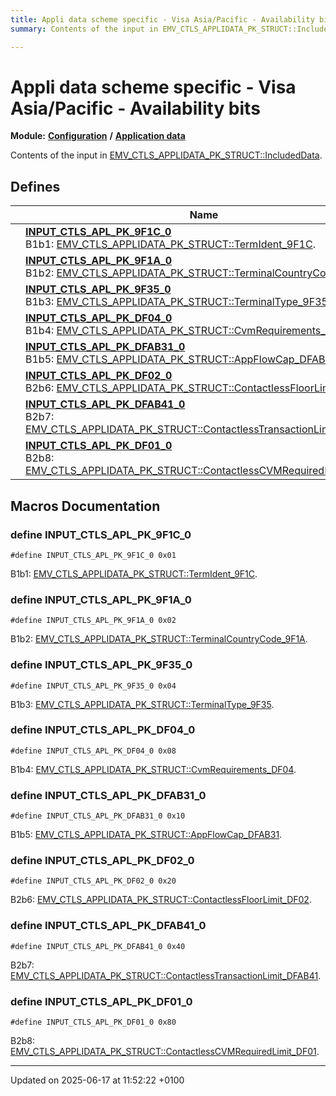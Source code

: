 ```yaml
---
title: Appli data scheme specific - Visa Asia/Pacific - Availability bits
summary: Contents of the input in EMV_CTLS_APPLIDATA_PK_STRUCT::IncludedData. 

---
```


# Appli data scheme specific - Visa Asia/Pacific - Availability bits

**Module:** **[Configuration](group___a_d_k___c_o_n_f_i_g_u_r_a_t_i_o_n.md)** **/** **[Application data](group___d_e_f___c_o_n_f___a_p_p_l_i.md)**

Contents of the input in [EMV_CTLS_APPLIDATA_PK_STRUCT::IncludedData](struct_e_m_v___c_t_l_s___a_p_p_l_i_d_a_t_a___p_k___s_t_r_u_c_t.md#variable-includeddata). 

## Defines

|                | Name           |
| -------------- | -------------- |
|  | **[INPUT_CTLS_APL_PK_9F1C_0](group___d_e_f___i_n_p_u_t___a_p_p_l_i___p_k.md#define-input-ctls-apl-pk-9f1c-0)** <br>B1b1: [EMV_CTLS_APPLIDATA_PK_STRUCT::TermIdent_9F1C](struct_e_m_v___c_t_l_s___a_p_p_l_i_d_a_t_a___p_k___s_t_r_u_c_t.md#variable-termident-9f1c).  |
|  | **[INPUT_CTLS_APL_PK_9F1A_0](group___d_e_f___i_n_p_u_t___a_p_p_l_i___p_k.md#define-input-ctls-apl-pk-9f1a-0)** <br>B1b2: [EMV_CTLS_APPLIDATA_PK_STRUCT::TerminalCountryCode_9F1A](struct_e_m_v___c_t_l_s___a_p_p_l_i_d_a_t_a___p_k___s_t_r_u_c_t.md#variable-terminalcountrycode-9f1a).  |
|  | **[INPUT_CTLS_APL_PK_9F35_0](group___d_e_f___i_n_p_u_t___a_p_p_l_i___p_k.md#define-input-ctls-apl-pk-9f35-0)** <br>B1b3: [EMV_CTLS_APPLIDATA_PK_STRUCT::TerminalType_9F35](struct_e_m_v___c_t_l_s___a_p_p_l_i_d_a_t_a___p_k___s_t_r_u_c_t.md#variable-terminaltype-9f35).  |
|  | **[INPUT_CTLS_APL_PK_DF04_0](group___d_e_f___i_n_p_u_t___a_p_p_l_i___p_k.md#define-input-ctls-apl-pk-df04-0)** <br>B1b4: [EMV_CTLS_APPLIDATA_PK_STRUCT::CvmRequirements_DF04](struct_e_m_v___c_t_l_s___a_p_p_l_i_d_a_t_a___p_k___s_t_r_u_c_t.md#variable-cvmrequirements-df04).  |
|  | **[INPUT_CTLS_APL_PK_DFAB31_0](group___d_e_f___i_n_p_u_t___a_p_p_l_i___p_k.md#define-input-ctls-apl-pk-dfab31-0)** <br>B1b5: [EMV_CTLS_APPLIDATA_PK_STRUCT::AppFlowCap_DFAB31](struct_e_m_v___c_t_l_s___a_p_p_l_i_d_a_t_a___p_k___s_t_r_u_c_t.md#variable-appflowcap-dfab31).  |
|  | **[INPUT_CTLS_APL_PK_DF02_0](group___d_e_f___i_n_p_u_t___a_p_p_l_i___p_k.md#define-input-ctls-apl-pk-df02-0)** <br>B2b6: [EMV_CTLS_APPLIDATA_PK_STRUCT::ContactlessFloorLimit_DF02](struct_e_m_v___c_t_l_s___a_p_p_l_i_d_a_t_a___p_k___s_t_r_u_c_t.md#variable-contactlessfloorlimit-df02).  |
|  | **[INPUT_CTLS_APL_PK_DFAB41_0](group___d_e_f___i_n_p_u_t___a_p_p_l_i___p_k.md#define-input-ctls-apl-pk-dfab41-0)** <br>B2b7: [EMV_CTLS_APPLIDATA_PK_STRUCT::ContactlessTransactionLimit_DFAB41](struct_e_m_v___c_t_l_s___a_p_p_l_i_d_a_t_a___p_k___s_t_r_u_c_t.md#variable-contactlesstransactionlimit-dfab41).  |
|  | **[INPUT_CTLS_APL_PK_DF01_0](group___d_e_f___i_n_p_u_t___a_p_p_l_i___p_k.md#define-input-ctls-apl-pk-df01-0)** <br>B2b8: [EMV_CTLS_APPLIDATA_PK_STRUCT::ContactlessCVMRequiredLimit_DF01](struct_e_m_v___c_t_l_s___a_p_p_l_i_d_a_t_a___p_k___s_t_r_u_c_t.md#variable-contactlesscvmrequiredlimit-df01).  |




## Macros Documentation

### define INPUT_CTLS_APL_PK_9F1C_0

```
#define INPUT_CTLS_APL_PK_9F1C_0 0x01
```

B1b1: [EMV_CTLS_APPLIDATA_PK_STRUCT::TermIdent_9F1C](struct_e_m_v___c_t_l_s___a_p_p_l_i_d_a_t_a___p_k___s_t_r_u_c_t.md#variable-termident-9f1c). 

### define INPUT_CTLS_APL_PK_9F1A_0

```
#define INPUT_CTLS_APL_PK_9F1A_0 0x02
```

B1b2: [EMV_CTLS_APPLIDATA_PK_STRUCT::TerminalCountryCode_9F1A](struct_e_m_v___c_t_l_s___a_p_p_l_i_d_a_t_a___p_k___s_t_r_u_c_t.md#variable-terminalcountrycode-9f1a). 

### define INPUT_CTLS_APL_PK_9F35_0

```
#define INPUT_CTLS_APL_PK_9F35_0 0x04
```

B1b3: [EMV_CTLS_APPLIDATA_PK_STRUCT::TerminalType_9F35](struct_e_m_v___c_t_l_s___a_p_p_l_i_d_a_t_a___p_k___s_t_r_u_c_t.md#variable-terminaltype-9f35). 

### define INPUT_CTLS_APL_PK_DF04_0

```
#define INPUT_CTLS_APL_PK_DF04_0 0x08
```

B1b4: [EMV_CTLS_APPLIDATA_PK_STRUCT::CvmRequirements_DF04](struct_e_m_v___c_t_l_s___a_p_p_l_i_d_a_t_a___p_k___s_t_r_u_c_t.md#variable-cvmrequirements-df04). 

### define INPUT_CTLS_APL_PK_DFAB31_0

```
#define INPUT_CTLS_APL_PK_DFAB31_0 0x10
```

B1b5: [EMV_CTLS_APPLIDATA_PK_STRUCT::AppFlowCap_DFAB31](struct_e_m_v___c_t_l_s___a_p_p_l_i_d_a_t_a___p_k___s_t_r_u_c_t.md#variable-appflowcap-dfab31). 

### define INPUT_CTLS_APL_PK_DF02_0

```
#define INPUT_CTLS_APL_PK_DF02_0 0x20
```

B2b6: [EMV_CTLS_APPLIDATA_PK_STRUCT::ContactlessFloorLimit_DF02](struct_e_m_v___c_t_l_s___a_p_p_l_i_d_a_t_a___p_k___s_t_r_u_c_t.md#variable-contactlessfloorlimit-df02). 

### define INPUT_CTLS_APL_PK_DFAB41_0

```
#define INPUT_CTLS_APL_PK_DFAB41_0 0x40
```

B2b7: [EMV_CTLS_APPLIDATA_PK_STRUCT::ContactlessTransactionLimit_DFAB41](struct_e_m_v___c_t_l_s___a_p_p_l_i_d_a_t_a___p_k___s_t_r_u_c_t.md#variable-contactlesstransactionlimit-dfab41). 

### define INPUT_CTLS_APL_PK_DF01_0

```
#define INPUT_CTLS_APL_PK_DF01_0 0x80
```

B2b8: [EMV_CTLS_APPLIDATA_PK_STRUCT::ContactlessCVMRequiredLimit_DF01](struct_e_m_v___c_t_l_s___a_p_p_l_i_d_a_t_a___p_k___s_t_r_u_c_t.md#variable-contactlesscvmrequiredlimit-df01). 



-------------------------------

Updated on 2025-06-17 at 11:52:22 +0100